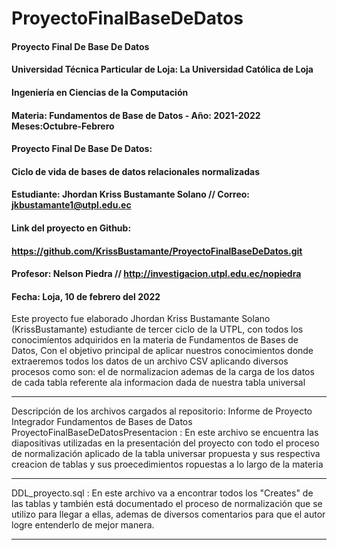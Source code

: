 # ProyectoFinalBaseDeDatos
#### Proyecto Final De Base De Datos
#### Universidad Técnica Particular de Loja: La Universidad Católica de Loja
#### Ingeniería en Ciencias de la Computación
#### Materia: Fundamentos de Base de Datos - Año: 2021-2022  Meses:Octubre-Febrero
#### Proyecto Final De Base De Datos:
#### Ciclo de vida de bases de datos relacionales normalizadas
#### Estudiante: Jhordan Kriss Bustamante Solano // Correo: jkbustamante1@utpl.edu.ec
#### Link del proyecto en Github: 
#### https://github.com/KrissBustamante/ProyectoFinalBaseDeDatos.git
#### Profesor: Nelson Piedra // http://investigacion.utpl.edu.ec/nopiedra
#### Fecha: Loja, 10 de febrero del 2022
Este proyecto fue elaborado  Jhordan Kriss Bustamante Solano 
(KrissBustamante) estudiante de  tercer ciclo de la UTPL,
con todos los conocimíentos adquiridos en la 
materia de Fundamentos de Bases de Datos,
Con el objetivo principal de aplicar nuestros conocimientos donde extraeremos 
todos los datos de un archivo CSV 
aplicando diversos procesos como son: el de normalizacion 
ademas de la carga de los datos de cada tabla 
referente ala informacion dada de nuestra tabla universal
*********************************************************************************
Descripción de los archivos cargados al repositorio:
Informe de Proyecto Integrador Fundamentos 
de Bases de Datos ProyectoFinalBaseDeDatosPresentacion :
En este archivo se encuentra las diapositivas utilizadas en la 
presentación del proyecto  con todo el proceso de 
normalización aplicado de la tabla universar propuesta y sus respectiva 
creacion de tablas y sus proecedimientos ropuestas a lo largo de la materia
*********************************************************************************
DDL_proyecto.sql :
En este archivo va a encontrar todos los "Creates" de las tablas y también 
está documentado el proceso
de normalización que se utilizo para llegar a ellas, ademas de diversos 
comentarios para que el autor logre entenderlo de mejor manera.
*********************************************************************************
